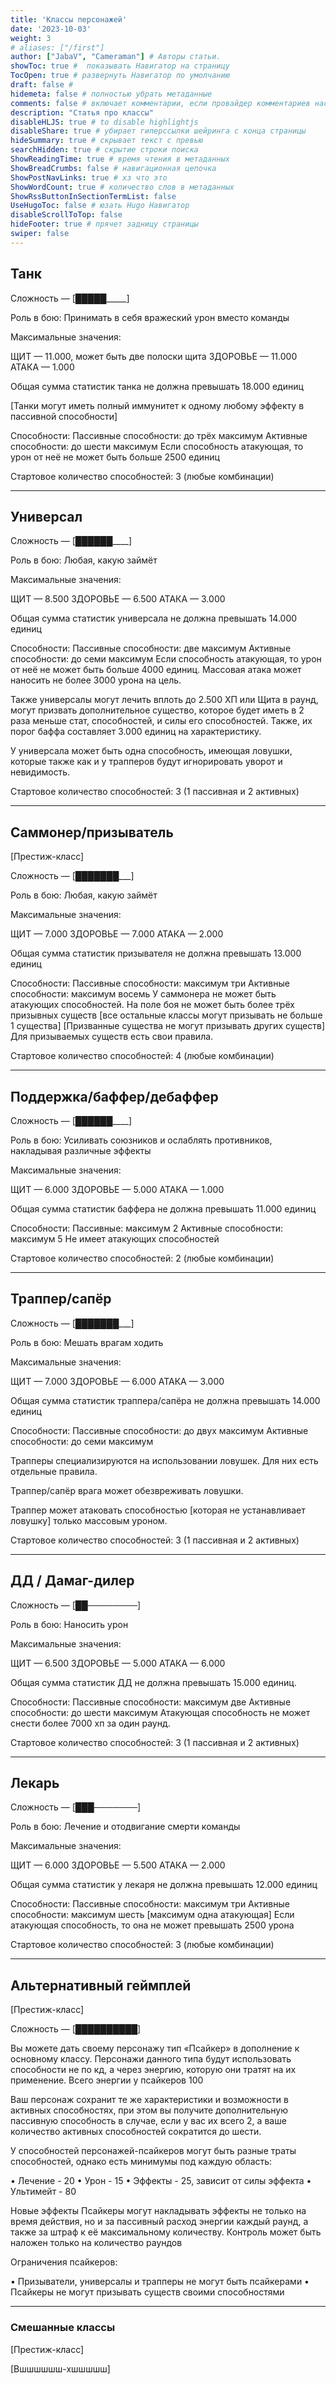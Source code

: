 ```yaml
---
title: 'Классы персонажей'
date: '2023-10-03'
weight: 3
# aliases: ["/first"]
author: ["JabaV", "Cameraman"] # Авторы статьи.
showToc: true #  показывать Навигатор на страницу
TocOpen: true # развернуть Навигатор по умолчанию
draft: false #
hidemeta: false # полностью убрать метаданные
comments: false # включает комментарии, если провайдер комментариев настроен
description: "Статья про классы"
disableHLJS: true # to disable highlightjs
disableShare: true # убирает гиперссылки шейринга с конца страницы
hideSummary: true # скрывает текст с превью
searchHidden: true # скрытие строки поиска
ShowReadingTime: true # время чтения в метаданных
ShowBreadCrumbs: false # навигационная цепочка
ShowPostNavLinks: true # хз что это
ShowWordCount: true # количество слов в метаданных
ShowRssButtonInSectionTermList: false
UseHugoToc: false # юзать Hugo Навигатор
disableScrollToTop: false
hideFooter: true # прячет задницу страницы
swiper: false
---
```

## Танк

Сложность — [█████_____]

Роль в бою: Принимать в себя вражеский урон вместо команды

Максимальные значения:

ЩИТ — 11.000, может быть две полоски щита
ЗДОРОВЬЕ — 11.000
АТАКА — 1.000

Общая сумма статистик танка не должна превышать 18.000 единиц

[Танки могут иметь полный иммунитет к одному любому эффекту в пассивной способности]

Способности:
Пассивные способности: до трёх максимум
Активные способности: до шести максимум
Если способность атакующая, то урон от неё не может быть больше 2500 единиц

Стартовое количество способностей: 3 (любые комбинации)

---

## Универсал

Сложность — [██████____]

Роль в бою: Любая, какую займёт

Максимальные значения:

ЩИТ — 8.500
ЗДОРОВЬЕ — 6.500
АТАКА — 3.000

Общая сумма статистик универсала не должна превышать 14.000 единиц

Способности:
Пассивные способности: две максимум
Активные способности: до семи максимум
Если способность атакующая, то урон от неё не может быть больше 4000 единиц.
Массовая атака может наносить не более 3000 урона на цель.

Также универсалы могут лечить вплоть до 2.500 ХП или Щита в раунд, могут призвать дополнительное существо, которое будет иметь в 2 раза меньше стат, способностей, и силы его способностей. Также, их порог баффа составляет 3.000 единиц на характеристику.

У универсала может быть одна способность, имеющая ловушки, которые также как и у трапперов будут игнорировать уворот и невидимость.

Стартовое количество способностей: 3 (1 пассивная и 2 активных)

---

## Саммонер/призыватель

[Престиж-класс]

Сложность — [███████___]

Роль в бою: Любая, какую займёт

Максимальные значения:

ЩИТ — 7.000
ЗДОРОВЬЕ — 7.000
АТАКА — 2.000

Общая сумма статистик призывателя не должна превышать 13.000 единиц

Способности:
Пассивные способности: максимум три
Активные способности: максимум восемь
У саммонера не может быть атакующих способностей.
На поле боя не может быть более трёх призывных существ [все остальные классы могут призывать не больше 1 существа]
[Призванные существа не могут призывать других существ]
Для призываемых существ есть свои правила.

Стартовое количество способностей: 4 (любые комбинации)

---

## Поддержка/баффер/дебаффер

Сложность — [██████____]

Роль в бою: Усиливать союзников и ослаблять противников, накладывая различные эффекты

Максимальные значения:

ЩИТ — 6.000
ЗДОРОВЬЕ — 5.000
АТАКА — 1.000

Общая сумма статистик баффера не должна превышать 11.000 единиц

Способности:
Пассивные: максимум 2
Активные способности: максимум 5
Не имеет атакующих способностей

Стартовое количество способностей: 2 (любые комбинации)

---

## Траппер/сапёр

Сложность — [███████___]

Роль в бою: Мешать врагам ходить

Максимальные значения:

ЩИТ — 7.000
ЗДОРОВЬЕ — 6.000
АТАКА — 3.000

Общая сумма статистик траппера/сапёра не должна превышать 14.000 единиц

Способности:
Пассивные способности: до двух максимум
Активные способности: до семи максимум

Трапперы специализируются на использовании ловушек. Для них есть отдельные правила.

Траппер/сапёр врага может обезвреживать ловушки.

Траппер может атаковать способностью [которая не устанавливает ловушку] только массовым уроном.

Стартовое количество способностей: 3 (1 пассивная и 2 активных)

---

## ДД / Дамаг-дилер

Сложность — [██────────]

Роль в бою: Наносить урон

Максимальные значения:

ЩИТ — 6.500
ЗДОРОВЬЕ — 5.000
АТАКА — 6.000

Общая сумма статистик ДД не должна превышать 15.000 единиц.

Способности:
Пассивные способности: максимум две
Активные способности: до шести максимум
Атакующая способность не может снести более 7000 хп за один раунд.

Стартовое количество способностей: 3 (1 пассивная и 2 активных)

---

## Лекарь

Сложность — [███───────]

Роль в бою: Лечение и отодвигание смерти команды

Максимальные значения:

ЩИТ — 6.000
ЗДОРОВЬЕ — 5.500
АТАКА — 2.000

Общая сумма статистик у лекаря не должна превышать 12.000 единиц

Способности:
Пассивные способности: максимум три
Активные способности: максимум шесть [максимум одна атакующая]
Если атакующая способность, то она не может превышать 2500 урона

Стартовое количество способностей: 3 (любые комбинации)

---

## Альтернативный геймплей

[Престиж-класс]

Сложность — [██████████]

Вы можете дать своему персонажу тип «Псайкер» в дополнение к основному классу. Персонажи данного типа будут использовать способности не по кд, а через энергию, которую они тратят на их применение. Всего энергии у псайкеров 100

Ваш персонаж сохранит те же характеристики и возможности в активных способностях, при этом вы получите дополнительную пассивную способность в случае, если у вас их всего 2, а ваше количество активных способностей сократится до шести.

У способностей персонажей-псайкеров могут быть разные траты способностей, однако есть минимумы под каждую область:

• Лечение - 20 
• Урон - 15
• Эффекты - 25, зависит от силы эффекта
• Ультимейт - 80

Новые эффекты
Псайкеры могут накладывать эффекты не только на время действия, но и за пассивный расход энергии каждый раунд, а также за штраф к её максимальному количеству.
Контроль может быть наложен только на количество раундов

Ограничения псайкеров:

• Призыватели, универсалы и трапперы не могут быть псайкерами
• Псайкеры не могут призывать существ своими способностями

---

### Смешанные классы

[Престиж-класс]

[Вшшшшшш-хшшшшш]




